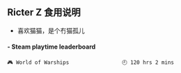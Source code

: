 ## Ricter Z 食用说明
- 喜欢猫猫，是个冇猫孤儿

<!-- steam-box start -->
#### - Steam playtime leaderboard
```text
🎮 World of Warships                 🕘 120 hrs 2 mins
```
<!-- Powered by https://github.com/YouEclipse/steam-box . -->
<!-- steam-box end -->
